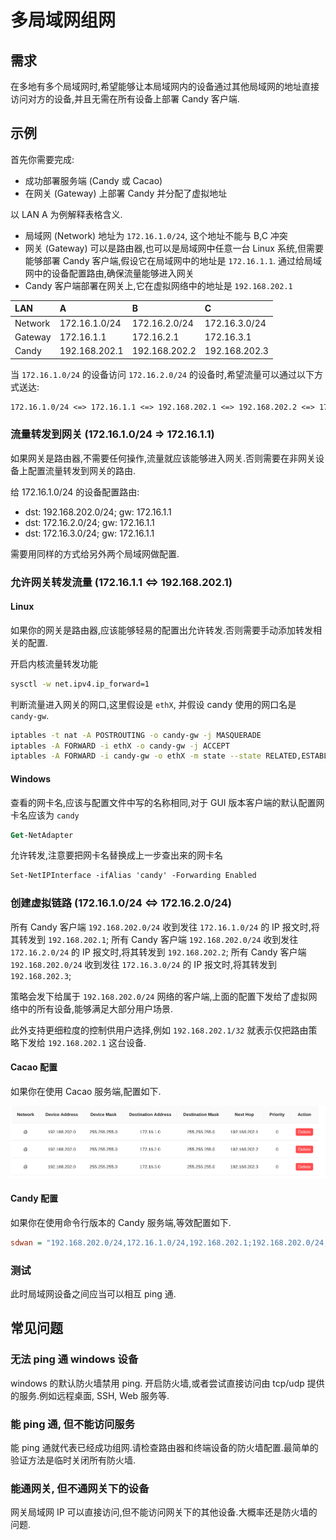 # 多局域网组网

## 需求

在多地有多个局域网时,希望能够让本局域网内的设备通过其他局域网的地址直接访问对方的设备,并且无需在所有设备上部署 Candy 客户端.

## 示例

首先你需要完成:

- 成功部署服务端 (Candy 或 Cacao)
- 在网关 (Gateway) 上部署 Candy 并分配了虚拟地址

以 LAN A 为例解释表格含义.

- 局域网 (Network) 地址为 `172.16.1.0/24`, 这个地址不能与 B,C 冲突
- 网关 (Gateway) 可以是路由器,也可以是局域网中任意一台 Linux 系统,但需要能够部署 Candy 客户端,假设它在局域网中的地址是 `172.16.1.1`. 通过给局域网中的设备配置路由,确保流量能够进入网关
- Candy 客户端部署在网关上,它在虚拟网络中的地址是 `192.168.202.1`

| LAN     | A             | B             | C             |
| :------ | :------------ | :------------ | :------------ |
| Network | 172.16.1.0/24 | 172.16.2.0/24 | 172.16.3.0/24 |
| Gateway | 172.16.1.1    | 172.16.2.1    | 172.16.3.1    |
| Candy   | 192.168.202.1 | 192.168.202.2 | 192.168.202.3 |

当 `172.16.1.0/24` 的设备访问 `172.16.2.0/24` 的设备时,希望流量可以通过以下方式送达:

```txt
172.16.1.0/24 <=> 172.16.1.1 <=> 192.168.202.1 <=> 192.168.202.2 <=> 172.16.2.1 <=> 172.16.2.0/24
```

### 流量转发到网关 (172.16.1.0/24 => 172.16.1.1)

如果网关是路由器,不需要任何操作,流量就应该能够进入网关.否则需要在非网关设备上配置流量转发到网关的路由.

给 172.16.1.0/24 的设备配置路由:

- dst: 192.168.202.0/24; gw: 172.16.1.1
- dst: 172.16.2.0/24; gw: 172.16.1.1
- dst: 172.16.3.0/24; gw: 172.16.1.1

需要用同样的方式给另外两个局域网做配置.

### 允许网关转发流量 (172.16.1.1 <=> 192.168.202.1)

#### Linux

如果你的网关是路由器,应该能够轻易的配置出允许转发.否则需要手动添加转发相关的配置.

开启内核流量转发功能

```bash
sysctl -w net.ipv4.ip_forward=1
```

判断流量进入网关的网口,这里假设是 `ethX`, 并假设 candy 使用的网口名是 `candy-gw`.

```bash
iptables -t nat -A POSTROUTING -o candy-gw -j MASQUERADE
iptables -A FORWARD -i ethX -o candy-gw -j ACCEPT
iptables -A FORWARD -i candy-gw -o ethX -m state --state RELATED,ESTABLISHED -j ACCEPT
```

#### Windows

查看的网卡名,应该与配置文件中写的名称相同,对于 GUI 版本客户端的默认配置网卡名应该为 `candy`

```ps
Get-NetAdapter
```

允许转发,注意要把网卡名替换成上一步查出来的网卡名

```ps
Set-NetIPInterface -ifAlias 'candy' -Forwarding Enabled
```

### 创建虚拟链路 (172.16.1.0/24 <=> 172.16.2.0/24)

所有 Candy 客户端 `192.168.202.0/24` 收到发往 `172.16.1.0/24` 的 IP 报文时,将其转发到 `192.168.202.1`;
所有 Candy 客户端 `192.168.202.0/24` 收到发往 `172.16.2.0/24` 的 IP 报文时,将其转发到 `192.168.202.2`;
所有 Candy 客户端 `192.168.202.0/24` 收到发往 `172.16.3.0/24` 的 IP 报文时,将其转发到 `192.168.202.3`;

策略会发下给属于 `192.168.202.0/24` 网络的客户端,上面的配置下发给了虚拟网络中的所有设备,能够满足大部分用户场景.

此外支持更细粒度的控制供用户选择,例如 `192.168.202.1/32` 就表示仅把路由策略下发给 `192.168.202.1` 这台设备.

#### Cacao 配置

如果你在使用 Cacao 服务端,配置如下.

![sdwan](images/sdwan.png)

#### Candy 配置

如果你在使用命令行版本的 Candy 服务端,等效配置如下. 

```ini
sdwan = "192.168.202.0/24,172.16.1.0/24,192.168.202.1;192.168.202.0/24,172.16.2.0/24,192.168.202.2;192.168.202.0/24,172.16.3.0/24,192.168.202.3;"
```

### 测试

此时局域网设备之间应当可以相互 ping 通.

## 常见问题

### 无法 ping 通 windows 设备

windows 的默认防火墙禁用 ping. 开启防火墙,或者尝试直接访问由 tcp/udp 提供的服务.例如远程桌面, SSH, Web 服务等.

### 能 ping 通, 但不能访问服务

能 ping 通就代表已经成功组网.请检查路由器和终端设备的防火墙配置.最简单的验证方法是临时关闭所有防火墙.

### 能通网关, 但不通网关下的设备

网关局域网 IP 可以直接访问,但不能访问网关下的其他设备.大概率还是防火墙的问题.
